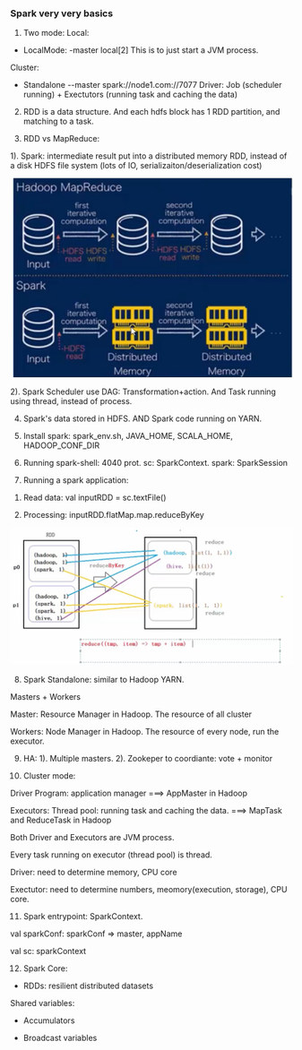 ### Spark very very basics

1. Two mode:
Local:
- LocalMode: -master local[2]
This is to just start a JVM process.

Cluster:
- Standalone --master spark://node1.com://7077
Driver: Job (scheduler running) + Exectutors (running task and caching the data)


2. RDD is a data structure. And each hdfs block has 1 RDD partition, and matching to a task.

3. RDD vs MapReduce:

1). Spark: intermediate result put into a distributed memory RDD, instead of a disk HDFS file system (lots of IO, serializaiton/deserialization cost)

![spark1](https://github.com/CorrineTan/bigdata-roadmap/blob/main/Images/spark1.png)

2). Spark Scheduler use DAG: Transformation+action. And Task running using thread, instead of process.

4. Spark's data stored in HDFS. AND Spark code running on YARN.

5. Install spark: spark_env.sh, JAVA_HOME, SCALA_HOME, HADOOP_CONF_DIR

6. Running spark-shell: 4040 prot. sc: SparkContext.  spark: SparkSession

7. Running a spark application:

1) Read data: val inputRDD = sc.textFile()

2) Processing: inputRDD.flatMap.map.reduceByKey

![spark2](https://github.com/CorrineTan/bigdata-roadmap/blob/main/Images/spark2.png)

8. Spark Standalone: similar to Hadoop YARN.

Masters + Workers

Master: Resource Manager in Hadoop. The resource of all cluster

Workers: Node Manager in Hadoop. The resource of every node, run the executor.

9. HA: 1). Multiple masters.  2). Zookeper to coordiante: vote + monitor

10. Cluster mode:

Driver Program: application manager  ===> AppMaster in Hadoop 

Executors: Thread pool: running task and caching the data.  ===> MapTask and ReduceTask in Hadoop

Both Driver and Executors are JVM process. 

Every task running on executor (thread pool) is thread. 

Driver: need to determine memory, CPU core

Exectutor: need to determine numbers, meomory(execution, storage), CPU core.

11. Spark entrypoint: SparkContext. 

val sparkConf: sparkConf => master, appName

val sc: sparkContext

12. Spark Core: 

- RDDs: resilient distributed datasets

Shared variables:

- Accumulators

- Broadcast variables

